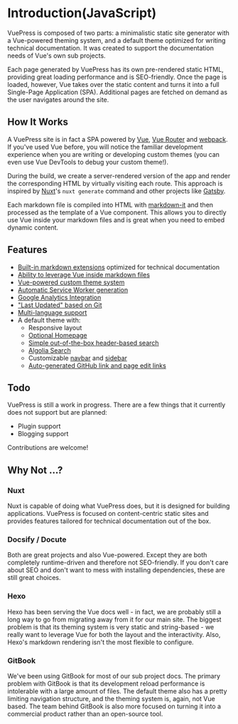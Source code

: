 # Introduction(JavaScript)

<Bit/>

VuePress is composed of two parts: a minimalistic static site generator with a Vue-powered theming system, and a default theme optimized for writing technical documentation. It was created to support the documentation needs of Vue's own sub projects.

Each page generated by VuePress has its own pre-rendered static HTML, providing great loading performance and is SEO-friendly. Once the page is loaded, however, Vue takes over the static content and turns it into a full Single-Page Application (SPA). Additional pages are fetched on demand as the user navigates around the site.

## How It Works

A VuePress site is in fact a SPA powered by [Vue](http://vuejs.org/), [Vue Router](https://github.com/vuejs/vue-router) and [webpack](http://webpack.js.org/). If you've used Vue before, you will notice the familiar development experience when you are writing or developing custom themes (you can even use Vue DevTools to debug your custom theme!).

During the build, we create a server-rendered version of the app and render the corresponding HTML by virtually visiting each route. This approach is inspired by [Nuxt](https://nuxtjs.org/)'s `nuxt generate` command and other projects like [Gatsby](https://www.gatsbyjs.org/).

Each markdown file is compiled into HTML with [markdown-it](https://github.com/markdown-it/markdown-it) and then processed as the template of a Vue component. This allows you to directly use Vue inside your markdown files and is great when you need to embed dynamic content.

## Features

- [Built-in markdown extensions](./markdown.md) optimized for technical documentation
- [Ability to leverage Vue inside markdown files](./using-vue.md)
- [Vue-powered custom theme system](./custom-themes.md)
- [Automatic Service Worker generation](../config/README.md#serviceworker)
- [Google Analytics Integration](../config/README.md#ga)
- ["Last Updated" based on Git](../default-theme-config/README.md#last-updated)
- [Multi-language support](./i18n.md)
- A default theme with:
  - Responsive layout
  - [Optional Homepage](../default-theme-config/README.md#homepage)
  - [Simple out-of-the-box header-based search](../default-theme-config/README.md#built-in-search)
  - [Algolia Search](../default-theme-config/README.md#algolia-search)
  - Customizable [navbar](../default-theme-config/README.md#navbar) and [sidebar](../default-theme-config/README.md#sidebar)
  - [Auto-generated GitHub link and page edit links](../default-theme-config/README.md#git-repo-and-edit-links)

## Todo

VuePress is still a work in progress. There are a few things that it currently does not support but are planned:

- Plugin support
- Blogging support

Contributions are welcome!

## Why Not ...?

### Nuxt

Nuxt is capable of doing what VuePress does, but it is designed for building applications. VuePress is focused on content-centric static sites and provides features tailored for technical documentation out of the box.

### Docsify / Docute

Both are great projects and also Vue-powered. Except they are both completely runtime-driven and therefore not SEO-friendly. If you don't care about SEO and don't want to mess with installing dependencies, these are still great choices.

### Hexo

Hexo has been serving the Vue docs well - in fact, we are probably still a long way to go from migrating away from it for our main site. The biggest problem is that its theming system is very static and string-based - we really want to leverage Vue for both the layout and the interactivity. Also, Hexo's markdown rendering isn't the most flexible to configure.

### GitBook

We've been using GitBook for most of our sub project docs. The primary problem with GitBook is that its development reload performance is intolerable with a large amount of files. The default theme also has a pretty limiting navigation structure, and the theming system is, again, not Vue based. The team behind GitBook is also more focused on turning it into a commercial product rather than an open-source tool.
